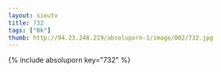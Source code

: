```yaml
--- 
layout: sieutv
title: 732
tags: ["0k"]
thumb: http://94.23.248.219/absoluporn-1/image/002/732.jpg
---
```

{% include absoluporn key="732" %} 
